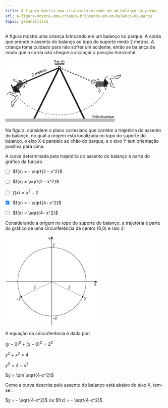 ```yaml
---
title: A figura mostra uma criança brincando em um balanço no parqu
url: a-figura-mostra-uma-crianca-brincando-em-um-balanco-no-parqu
topic: geoanalitica
---
```



A figura mostra uma criança brincando em um balanço no parque. A corda que prende o assento do balanço ao topo do suporte mede 2 metros. A criança toma cuidado para não sofrer um acidente, então se balança de modo que a corda não chegue a alcançar a posição horizontal.

![](a6b81741-c1a1-c8e5-adc7-ba2a39c57ef3.png)

Na figura, considere o plano cartesiano que contém a trajetória do assento do balanço, no qual a origem está localizada no topo do suporte do balanço, o eixo X é paralelo ao chão do parque, e o eixo Y tem orientação positiva para cima.

A curva determinada pela trajetória do assento do balanço é parte do gráfico da função



- [ ] $f(x) = - \sqrt{2 - x^2}$
- [ ] $f(x) = \sqrt{2 - x^2}$
- [ ] $f(x) = x^2 -2$
- [x] $f(x) = - \sqrt{4- x^2}$
- [ ] $f(x) = \sqrt{4- x^2}$


Considerando a origem no topo do suporte do balanço, a trajetória é parte do gráfico de uma circunferência de centro (0,0) e raio 2:

![](0e360093-2755-7a41-31fa-aee991504cd9.png)

A equação da circunferência é dada por:

$(y-0)^2 + (x-0)^2 = 2^2$

$y^2 + x^2 = 4$

$y^2 = 4 - x^2$

$y = \pm \sqrt{4-x^2}$

Como a curva descrita pelo assento do balanço está abaixo do eixo X, tem-se :

$y = - \sqrt{4-x^2}$ ou $f(x) = - \sqrt{4-x^2}$
